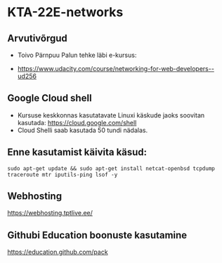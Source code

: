 # KTA-22E-networks
## Arvutivõrgud



- Toivo Pärnpuu
Palun tehke läbi e-kursus:

- https://www.udacity.com/course/networking-for-web-developers--ud256

## Google Cloud shell
- Kursuse keskkonnas kasutatavate Linuxi käskude jaoks soovitan kasutada: https://cloud.google.com/shell
- Cloud Shelli saab kasutada 50 tundi nädalas. 

## Enne kasutamist käivita käsud:

```
sudo apt-get update && sudo apt-get install netcat-openbsd tcpdump traceroute mtr iputils-ping lsof -y
```

## Webhosting
https://webhosting.tptlive.ee/

## Githubi Education boonuste kasutamine
https://education.github.com/pack

